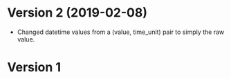 # Version 2 (2019-02-08)

- Changed datetime values from a (value, time_unit) pair to simply the raw
  value.

# Version 1
